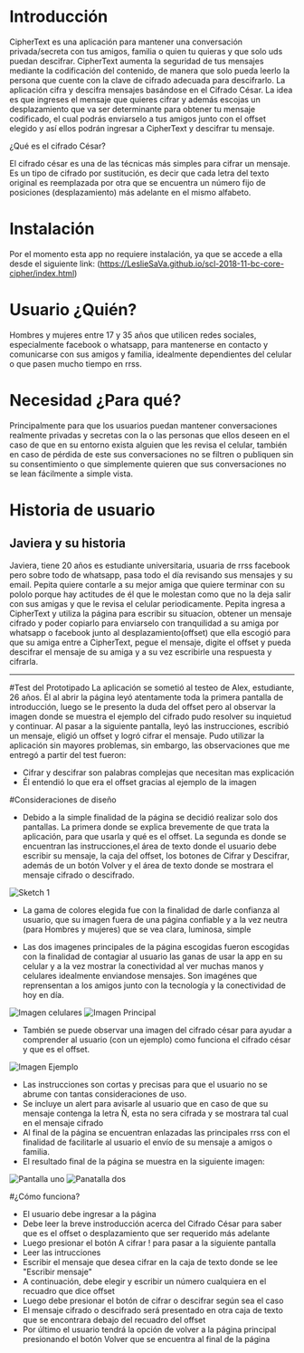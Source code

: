 # Introducción
CipherText es una aplicación para mantener una conversación privada/secreta con
tus amigos, familia o quien tu quieras y que solo uds puedan descifrar. CipherText aumenta la seguridad de tus mensajes mediante la codificación del contenido, de manera que solo pueda leerlo la persona que cuente con la clave de cifrado adecuada para descifrarlo. La aplicación cifra y descifra mensajes basándose en el Cifrado César.
La idea es que ingreses el mensaje que quieres cifrar y además escojas un desplazamiento que va ser determinante para obtener tu mensaje codificado, el cual podrás enviarselo a tus amigos junto con el offset elegido y así ellos podrán ingresar a CipherText y descifrar tu mensaje.

¿Qué es el cifrado César?

El cifrado césar es una de las técnicas más simples para cifrar un mensaje. Es un tipo de cifrado por sustitución, es decir que cada letra del texto original es reemplazada por otra que se encuentra un número fijo de posiciones (desplazamiento) más adelante en el mismo alfabeto.

# Instalación
Por el momento esta app no requiere instalación, ya que se accede a ella desde el siguiente link:
(https://LeslieSaVa.github.io/scl-2018-11-bc-core-cipher/index.html)

# Usuario ¿Quién?
Hombres y mujeres entre 17 y 35 años que utilicen redes sociales, especialmente
facebook o whatsapp, para mantenerse en contacto y comunicarse con sus amigos
y familia, idealmente dependientes del celular o que pasen mucho tiempo en rrss.

# Necesidad ¿Para qué?
Principalmente para que los usuarios puedan mantener conversaciones realmente privadas y secretas con la o las personas que ellos deseen en el caso de que en su entorno exista alguien que les revisa el celular, también  en caso de pérdida de este sus conversaciones no se filtren o publiquen sin su consentimiento o que simplemente quieren que sus conversaciones
no se lean fácilmente a simple vista.

# Historia de usuario

## Javiera y su historia
Javiera, tiene 20 años es estudiante universitaria, usuaria de rrss facebook pero sobre todo de whatsapp, pasa todo el día revisando sus mensajes y su email. Pepita quiere contarle a su mejor amiga  que quiere terminar con su pololo porque hay actitudes de él que le molestan como que no la deja salir con sus amigas y que le revisa el celular periodicamente.
Pepita ingresa a CipherText y utiliza la página para escribir su situacíon, obtener un mensaje cifrado y poder copiarlo para enviarselo con tranquilidad a su amiga por whatsapp o facebook junto al desplazamiento(offset) que ella escogió para que su amiga entre a CipherText, pegue el mensaje, digite el offset y pueda descifrar el mensaje de su amiga y a su vez escribirle una respuesta y cifrarla.

***
#Test del Prototipado
La aplicación se sometió al testeo de Alex, estudiante, 26 años. Él al abrir la página leyó atentamente toda la
primera pantalla de introducción, luego se le presento la duda del offset pero al observar la imagen donde se muestra el ejemplo del cifrado pudo resolver su inquietud y continuar.
Al pasar a la siguiente pantalla, leyó las instrucciones, escribió un mensaje, eligió un offset y logró cifrar el mensaje.
Pudo utilizar la aplicación sin mayores problemas, sin embargo, las observaciones que me entregó a partir del test fueron:
- Cifrar y descifrar son palabras complejas que necesitan mas explicación
- Él entendió lo que era el offset gracias al ejemplo de la imagen

#Consideraciones de diseño
- Debido a la simple finalidad de la página se decidió realizar solo dos pantallas. La primera donde se explica brevemente de que trata la aplicación, para que usarla y qué es el offset. La segunda es donde se encuentran las instrucciones,el área de texto donde el usuario debe escribir su mensaje, la caja del offset, los botones de Cifrar y Descifrar, además de un botón Volver y el área de texto donde se mostrara el mensaje cifrado o descifrado.

![Sketch 1](ImgProyecto1/Plantilaauno.jpeg)


- La gama de colores elegida fue con la finalidad de darle confianza al usuario,
que su imagen fuera de una página confiable y a la vez neutra (para Hombres
y mujeres) que se vea clara, luminosa, simple

- Las dos imagenes principales de la página escogidas fueron escogidas con la finalidad de contagiar al usuario las ganas de usar la app en su celular y a la vez mostrar la conectividad al ver muchas manos y celulares idealmente enviandose mensajes. Son imagénes que reprensentan a los amigos junto con la tecnología y la conectividad de hoy en día.

![Imagen celulares](ImgProyecto1/celulares.jpg)
![Imagen Principal](ImgProyecto1/phonesinletras.jpg)

- También se puede observar una imagen  del cifrado césar para ayudar a comprender al usuario (con un ejemplo) como funciona el cifrado césar y que es el offset.

![Imagen Ejemplo](ImgProyecto1/ciphercode1.jpg)

- Las instrucciones son cortas y precisas para que el usuario no se abrume con
tantas consideraciones de uso.
- Se incluye un alert para avisarle al usuario que en caso de que su mensaje
contenga la letra Ñ, esta no sera cifrada y se mostrara tal cual en el mensaje cifrado
- Al final de la página se encuentran enlazadas las principales rrss con el finalidad de facilitarle al usuario el envío de su mensaje a amigos o familia.
- El resultado final de la página se muestra en la siguiente imagen:

![Pantalla uno](ImgProyecto1/Pantallauno.png)
![Panatalla dos](ImgProyecto1/Pantallados.png)

#¿Cómo funciona?
- El usuario debe ingresar a la página
- Debe leer la breve instroducción acerca del Cifrado César para saber que es
el offset o desplazamiento que ser requerido más adelante
- Luego presionar el botón A cifrar ! para pasar a la siguiente pantalla
- Leer las intrucciones
- Escribir el mensaje que desea cifrar en la caja de texto donde se lee "Escribir mensaje"
- A continuación, debe elegir y escribir un número cualquiera en el recuadro que dice offset
- Luego debe presionar el botón de cifrar o descifrar según sea el caso
- El mensaje cifrado o descifrado será presentado en otra caja de texto que se encontrara debajo del recuadro del offset
- Por último el usuario tendrá la opción de volver a la página principal presionando el botón Volver que se encuentra al final de la página

